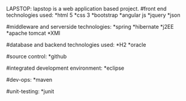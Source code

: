 LAPSTOP:
lapstop is a web application based project.
#front end technologies used:
*html 5
*css 3
*bootstrap
*angular js
*jquery
*json

#middleware and serverside technologies:
*spring
*hibernate
*j2EE
*apache tomcat
*XMl

#database and backend technologies used:
*H2
*oracle

#source control:
*github

#integrated development environment:
*eclipse

#dev-ops:
*maven

#unit-testing:
*junit